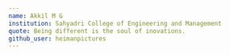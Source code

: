 ```yaml
---
name: Akkil M G
institution: Sahyadri College of Engineering and Management
quote: Being different is the soul of inovations.
github_user: heimanpictures
---
```

